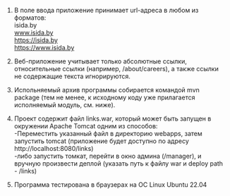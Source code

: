 1) В поле ввода приложение принимает url-адреса в любом из форматов: <br>
isida.by<br>
www.isida.by<br>
https://isida.by<br>
https://www.isida.by<br>

2) Веб-приложение учитывает только абсолютные ссылки, относительные ссылки (например, /about/careers), 
а также ссылки не содержащие текста игнорируются.

3) Испольняемый архив программы собирается командой mvn package (тем не менее, к исходному коду уже прилагается исполняемый 
модуль, см. ниже).

4) Проект содержит файл links.war, который может быть запущен в окружении Apache Tomcat одним из способов:<br>
-Переместить указанный файл в директорию webapps, затем запустить tomcat (приложение будет доступно по адресу 
http://localhost:8080/links)<br>
-либо запустить томкат, перейти в окно админа (/manager), и вручную произвести деплой (указать путь к файлу war и deploy path - /links)

5) Программа тестирована в браузерах на ОС Linux Ubuntu 22.04

